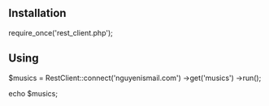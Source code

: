 ## Installation

require_once('rest_client.php');


## Using
$musics = RestClient::connect('nguyenismail.com')
    ->get('musics')
    ->run();

echo $musics;

#